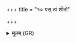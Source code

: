 +++
title = "१० यस् त्वं शीतो"

+++
<details><summary>मूलम् (GR)</summary>

यस् त्वं शीतो अथो रूरः  
सह कासावीवियः ।  
भिमास् ते तक्मन् हेतयस्  
ताभि स्म परि वृङ्धि नः ॥
</details>